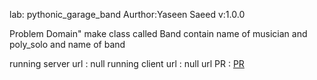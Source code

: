 lab: pythonic_garage_band
Aurthor:Yaseen Saeed v:1.0.0

Problem Domain"
make class called Band contain name of musician and poly_solo and name of band

running server url : null
 running client url : null
  url PR : [PR]()
